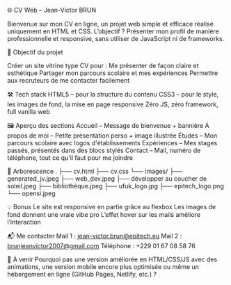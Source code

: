 🌐 CV Web – Jean-Victor BRUN

Bienvenue sur mon CV en ligne, un projet web simple et efficace réalisé uniquement en HTML et CSS. L’objectif ? Présenter mon profil de manière professionnelle et responsive, sans utiliser de JavaScript ni de frameworks.

🚀 Objectif du projet

Créer un site vitrine type CV pour :
    Me présenter de façon claire et esthétique
    Partager mon parcours scolaire et mes expériences
    Permettre aux recruteurs de me contacter facilement

🛠️ Tech stack
    HTML5 – pour la structure du contenu
    CSS3 – pour le style, les images de fond, la mise en page responsive
    Zéro JS, zéro framework, full vanilla web

🖼️ Aperçu des sections
    Accueil – Message de bienvenue + bannière
    À propos de moi – Petite présentation perso + image illustrée
    Études – Mon parcours scolaire avec logos d'établissements
    Expériences – Mes stages passés, présentés dans des blocs stylés
    Contact – Mail, numéro de téléphone, tout ce qu’il faut pour me joindre

📁 Arborescence
.
├── cv.html
├── cv.css
└── images/
    ├── generated_jv.jpeg
    ├── web_dev.jpeg
    ├── développer au coucher de soleil.jpeg
    ├── bibliothèque.jpeg
    ├── ufuk_logo.jpg
    ├── epitech_logo.png
    └── opensi.jpeg

💡 Bonus
    Le site est responsive en partie grâce au flexbox
    Les images de fond donnent une vraie vibe pro
    L’effet hover sur les mails améliore l’interaction

📬 Me contacter
    Mail 1 : jean-victor.brun@epitech.eu
    Mail 2 : brunjeanvictor2007@gmail.com
    Téléphone : +229 01 67 08 58 76

📌 À venir
    Pourquoi pas une version améliorée en HTML/CSS/JS avec des animations, une version mobile encore plus optimisée ou même un hébergement en ligne (GitHub Pages, Netlify, etc.) ?

